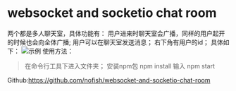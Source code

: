 # websocket and socketio chat room
两个都是多人聊天室，具体功能有：
用户进来时聊天室会广播，同样的用户起开的时候也会向全体广播;
用户可以在聊天室发送消息；
右下角有用户的id；
具体如下：
![示例](https://raw.githubusercontent.com/nofish/Markdown-Photos/master/websocket-and-socketio-chat-room/1.png)
使用方法：
>在命令行工具下进入文件夹；
安装npm包 npm install
输入 npm start

Github:https://github.com/nofish/websocket-and-socketio-chat-room